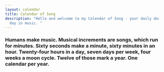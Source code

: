 ```yaml
---
layout: calendar
title: Calendar of Song
description: "Hello and welcome to my Calendar of Song - your daily dose of this
  day in music. "
---
```

### Humans make music. Musical increments are songs, which run for minutes. Sixty seconds make a minute, sixty minutes in an hour. Twenty-four hours in a day, seven days per week, four weeks a moon cycle. Twelve of those mark a year. One calendar per year.
